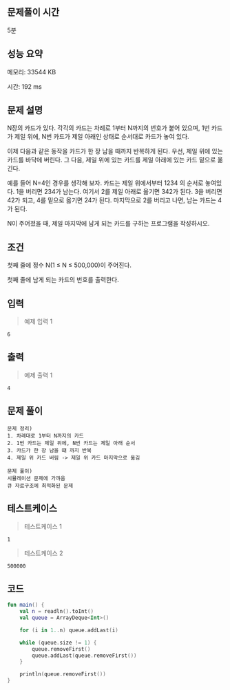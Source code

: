 ## 문제풀이 시간

5분

## 성능 요약

메모리: 33544 KB

시간: 192 ms

## 문제 설명

N장의 카드가 있다. 각각의 카드는 차례로 1부터 N까지의 번호가 붙어 있으며, 1번 카드가 제일 위에, N번 카드가 제일 아래인 상태로 순서대로 카드가 놓여 있다.

이제 다음과 같은 동작을 카드가 한 장 남을 때까지 반복하게 된다. 우선, 제일 위에 있는 카드를 바닥에 버린다. 그 다음, 제일 위에 있는 카드를 제일 아래에 있는 카드 밑으로 옮긴다.

예를 들어 N=4인 경우를 생각해 보자. 카드는 제일 위에서부터 1234 의 순서로 놓여있다. 1을 버리면 234가 남는다. 여기서 2를 제일 아래로 옮기면 342가 된다. 3을 버리면 42가 되고, 4를 밑으로 옮기면 24가 된다. 마지막으로 2를 버리고 나면, 남는 카드는 4가 된다.

N이 주어졌을 때, 제일 마지막에 남게 되는 카드를 구하는 프로그램을 작성하시오.

## 조건

첫째 줄에 정수 N(1 ≤ N ≤ 500,000)이 주어진다.

첫째 줄에 남게 되는 카드의 번호를 출력한다.

## 입력

> 예제 입력 1
> 

```
6
```

## 출력

> 예제 출력 1
> 

```
4
```

## 문제 풀이

```
문제 정리)
1. 차례대로 1부터 N까지의 카드
2. 1번 카드는 제일 위에, N번 카드는 제일 아래 순서
3. 카드가 한 장 남을 떄 까지 반복
4. 제일 위 카드 버림 -> 제일 위 카드 마지막으로 옮김

문제 풀이)
시뮬레이션 문제에 가까움
큐 자료구조에 최적화된 문제
```

## 테스트케이스

> 테스트케이스 1
> 

```
1
```

> 테스트케이스 2
> 

```
500000
```

## 코드

```kotlin
fun main() {
    val n = readln().toInt()
    val queue = ArrayDeque<Int>()

    for (i in 1..n) queue.addLast(i)

    while (queue.size != 1) {
        queue.removeFirst()
        queue.addLast(queue.removeFirst())
    }

    println(queue.removeFirst())
}
```
